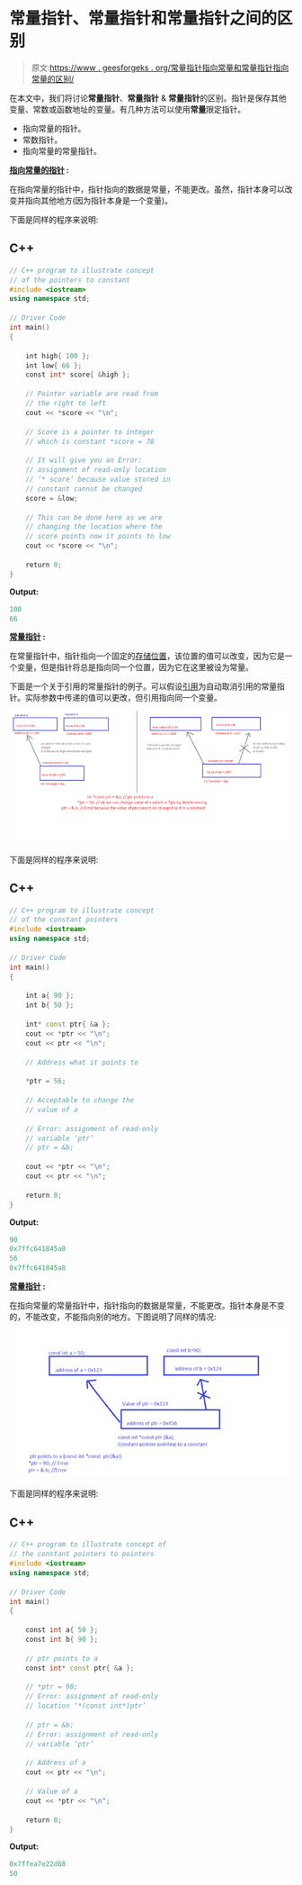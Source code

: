 # 常量指针、常量指针和常量指针之间的区别

> 原文:[https://www . geesforgeks . org/常量指针指向常量和常量指针指向常量的区别/](https://www.geeksforgeeks.org/difference-between-constant-pointer-pointers-to-constant-and-constant-pointers-to-constants/)

在本文中，我们将讨论**常量指针**、**常量指针** & **常量指针**的区别。指针是保存其他变量、常数或函数地址的变量。有几种方法可以使用**常量**限定指针。

*   指向常量的指针。
*   常数指针。
*   指向常量的常量指针。

**<u>指向常量的指针</u> :**

在指向常量的指针中，指针指向的数据是常量，不能更改。虽然，指针本身可以改变并指向其他地方(因为指针本身是一个变量)。

下面是同样的程序来说明:

## C++

```cpp
// C++ program to illustrate concept
// of the pointers to constant
#include <iostream>
using namespace std;

// Driver Code
int main()
{

    int high{ 100 };
    int low{ 66 };
    const int* score{ &high };

    // Pointer variable are read from
    // the right to left
    cout << *score << "\n";

    // Score is a pointer to integer
    // which is constant *score = 78

    // It will give you an Error:
    // assignment of read-only location
    // ‘* score’ because value stored in
    // constant cannot be changed
    score = &low;

    // This can be done here as we are
    // changing the location where the
    // score points now it points to low
    cout << *score << "\n";

    return 0;
}
```

**Output:**

```cpp
100
66

```

**<u>常量指针</u> :**

在常量指针中，指针指向一个固定的[存储位置](https://www.geeksforgeeks.org/read-and-write-operations-in-memory/)，该位置的值可以改变，因为它是一个变量，但是指针将总是指向同一个位置，因为它在这里被设为常量。

下面是一个关于引用的常量指针的例子。可以假设[引用](https://www.geeksforgeeks.org/references-in-c/)为自动取消引用的常量指针。实际参数中传递的值可以更改，但引用指向同一个变量。

![](img/d14a9f3633195738259dd8ed1ddda8e9.png)

下面是同样的程序来说明:

## C++

```cpp
// C++ program to illustrate concept
// of the constant pointers
#include <iostream>
using namespace std;

// Driver Code
int main()
{

    int a{ 90 };
    int b{ 50 };

    int* const ptr{ &a };
    cout << *ptr << "\n";
    cout << ptr << "\n";

    // Address what it points to

    *ptr = 56;

    // Acceptable to change the
    // value of a

    // Error: assignment of read-only
    // variable ‘ptr’
    // ptr = &b;

    cout << *ptr << "\n";
    cout << ptr << "\n";

    return 0;
}
```

**Output:**

```cpp
90
0x7ffc641845a8
56
0x7ffc641845a8

```

**<u>常量指针</u> :**

在指向常量的常量指针中，指针指向的数据是常量，不能更改。指针本身是不变的，不能改变，不能指向别的地方。下图说明了同样的情况:

![](img/d0250fa5135f5542d8d1af53463734f2.png)

下面是同样的程序来说明:

## C++

```cpp
// C++ program to illustrate concept of
// the constant pointers to pointers
#include <iostream>
using namespace std;

// Driver Code
int main()
{

    const int a{ 50 };
    const int b{ 90 };

    // ptr points to a
    const int* const ptr{ &a };

    // *ptr = 90;
    // Error: assignment of read-only
    // location ‘*(const int*)ptr’

    // ptr = &b;
    // Error: assignment of read-only
    // variable ‘ptr’

    // Address of a
    cout << ptr << "\n";

    // Value of a
    cout << *ptr << "\n";

    return 0;
}
```

**Output:**

```cpp
0x7ffea7e22d68
50

```
